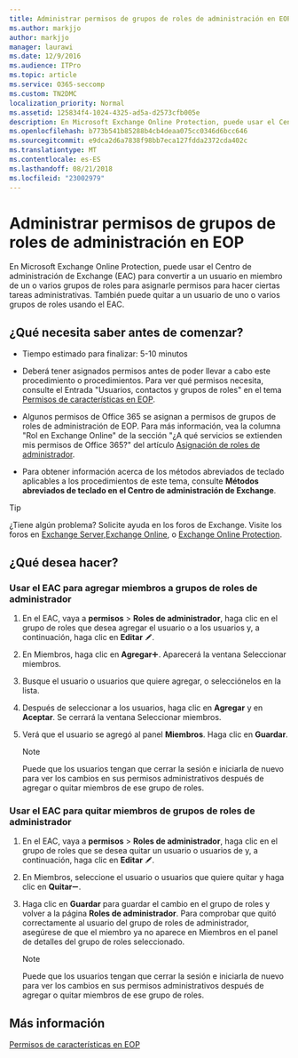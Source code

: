 ```yaml
---
title: Administrar permisos de grupos de roles de administración en EOP
ms.author: markjjo
author: markjjo
manager: laurawi
ms.date: 12/9/2016
ms.audience: ITPro
ms.topic: article
ms.service: O365-seccomp
ms.custom: TN2DMC
localization_priority: Normal
ms.assetid: 125834f4-1024-4325-ad5a-d2573cfb005e
description: En Microsoft Exchange Online Protection, puede usar el Centro de administración de Exchange (EAC) para convertir a un usuario en miembro de un o varios grupos de roles para asignarle permisos para hacer ciertas tareas administrativas. También puede quitar a un usuario de uno o varios grupos de roles usando el EAC.
ms.openlocfilehash: b773b541b85288b4cb4deaa075cc0346d6bcc646
ms.sourcegitcommit: e9dca2d6a7838f98bb7eca127fdda2372cda402c
ms.translationtype: MT
ms.contentlocale: es-ES
ms.lasthandoff: 08/21/2018
ms.locfileid: "23002979"
---
```

# <a name="manage-admin-role-group-permissions-in-eop"></a>Administrar permisos de grupos de roles de administración en EOP
  
En Microsoft Exchange Online Protection, puede usar el Centro de administración de Exchange (EAC) para convertir a un usuario en miembro de un o varios grupos de roles para asignarle permisos para hacer ciertas tareas administrativas. También puede quitar a un usuario de uno o varios grupos de roles usando el EAC.
  
## <a name="what-do-you-need-to-know-before-you-begin"></a>¿Qué necesita saber antes de comenzar?

- Tiempo estimado para finalizar: 5-10 minutos
    
- Deberá tener asignados permisos antes de poder llevar a cabo este procedimiento o procedimientos. Para ver qué permisos necesita, consulte el Entrada "Usuarios, contactos y grupos de roles" en el tema [Permisos de características en EOP](feature-permissions-in-eop.md). 
    
- Algunos permisos de Office 365 se asignan a permisos de grupos de roles de administración de EOP. Para más información, vea la columna "Rol en Exchange Online" de la sección "¿A qué servicios se extienden mis permisos de Office 365?" del artículo [Asignación de roles de administrador](https://go.microsoft.com/fwlink/p/?LinkId=286708).
    
- Para obtener información acerca de los métodos abreviados de teclado aplicables a los procedimientos de este tema, consulte **Métodos abreviados de teclado en el Centro de administración de Exchange**.
    
> [!TIP]
> ¿Tiene algún problema? Solicite ayuda en los foros de Exchange. Visite los foros en [Exchange Server](https://go.microsoft.com/fwlink/p/?linkId=60612),[Exchange Online](https://go.microsoft.com/fwlink/p/?linkId=267542), o [Exchange Online Protection](https://go.microsoft.com/fwlink/p/?linkId=285351). 
  
## <a name="what-do-you-want-to-do"></a>¿Qué desea hacer?

### <a name="use-the-eac-to-assign-members-to-admin-role-groups"></a>Usar el EAC para agregar miembros a grupos de roles de administrador

1. En el EAC, vaya a **permisos** \> **Roles de administrador**, haga clic en el grupo de roles que desea agregar el usuario o a los usuarios y, a continuación, haga clic en **Editar** ![icono Editar](../media/ITPro-EAC-EditIcon.gif).
    
2. En Miembros, haga clic en **Agregar**![Agregar icono](../media/ITPro-EAC-AddIcon.gif). Aparecerá la ventana Seleccionar miembros.
    
3. Busque el usuario o usuarios que quiere agregar, o selecciónelos en la lista.
    
4. Después de seleccionar a los usuarios, haga clic en **Agregar** y en **Aceptar**. Se cerrará la ventana Seleccionar miembros.
    
5. Verá que el usuario se agregó al panel **Miembros**. Haga clic en **Guardar**.
    
    > [!NOTE]
    > Puede que los usuarios tengan que cerrar la sesión e iniciarla de nuevo para ver los cambios en sus permisos administrativos después de agregar o quitar miembros de ese grupo de roles. 
  
### <a name="use-the-eac-to-remove-members-from-admin-role-groups"></a>Usar el EAC para quitar miembros de grupos de roles de administrador

1. En el EAC, vaya a **permisos** \> **Roles de administrador**, haga clic en el grupo de roles que se desea quitar un usuario o usuarios de y, a continuación, haga clic en **Editar** ![icono Editar](../media/ITPro-EAC-EditIcon.gif).
    
2. En Miembros, seleccione el usuario o usuarios que quiere quitar y haga clic en **Quitar**![Icono de quitar](../media/ITPro-EAC-RemoveIcon.gif).
    
3. Haga clic en **Guardar** para guardar el cambio en el grupo de roles y volver a la página **Roles de administrador**. Para comprobar que quitó correctamente al usuario del grupo de roles de administrador, asegúrese de que el miembro ya no aparece en Miembros en el panel de detalles del grupo de roles seleccionado. 
    
    > [!NOTE]
    > Puede que los usuarios tengan que cerrar la sesión e iniciarla de nuevo para ver los cambios en sus permisos administrativos después de agregar o quitar miembros de ese grupo de roles. 
  
## <a name="for-more-information"></a>Más información

[Permisos de características en EOP](feature-permissions-in-eop.md)
  

